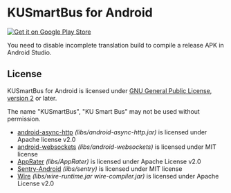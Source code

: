 # KUSmartBus for Android

<a href="https://play.google.com/store/apps/details?id=th.in.whs.ku.bus"><img src="https://developer.android.com/images/brand/en_generic_rgb_wo_60.png" alt="Get it on Google Play Store"></a>

You need to disable incomplete translation build to compile a release APK in Android Studio.

## License

KUSmartBus for Android is licensed under [GNU General Public License, version 2](https://www.gnu.org/licenses/gpl-2.0.html) or later.

The name "KUSmartBus", "KU Smart Bus" may not be used without permission.

- [android-async-http](https://github.com/koush/android-websockets) *(libs/android-async-http.jar)* is licensed under Apache license v2.0
- [android-websockets](https://github.com/koush/android-websockets) *(libs/android-websockets)* is licensed under MIT license
- [AppRater](https://github.com/delight-im/AppRater) *(libs/AppRater)* is licensed under Apache License v2.0
- [Sentry-Android](https://github.com/whs/Sentry-Android) *(libs/sentry)* is licensed under MIT license
- [Wire](https://github.com/square/wire) *(libs/wire-runtime.jar wire-compiler.jar)* is licensed under Apache License v2.0